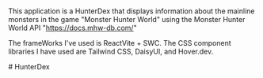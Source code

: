 # 

This application is a HunterDex that displays information about the mainline monsters in the game "Monster Hunter World" using the Monster Hunter World API "https://docs.mhw-db.com/"

The frameWorks I've used is ReactVite + SWC. The CSS component libraries I have used are Tailwind CSS, DaisyUI, and Hover.dev. 

#   H u n t e r D e x 
 
 
